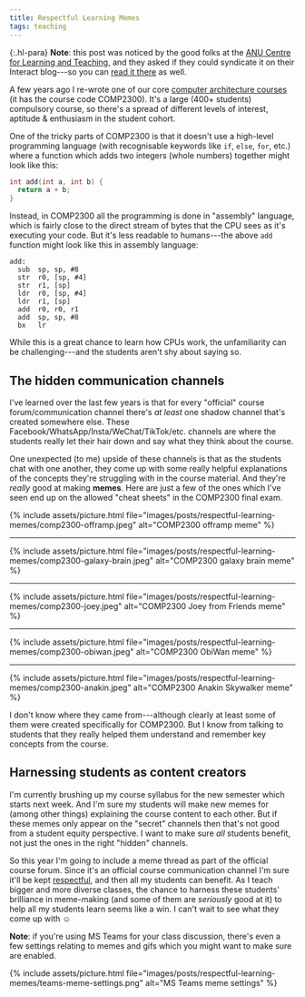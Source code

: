 ```yaml
---
title: Respectful Learning Memes
tags: teaching
---
```


{:.hl-para} **Note**: this post was noticed by the good folks at the
[ANU Centre for Learning and Teaching](https://services.anu.edu.au/business-units/centre-for-learning-teaching),
and they asked if they could syndicate it on their Interact blog---so you can
[read it there](https://interact.weblogs.anu.edu.au/2021/03/03/respectful-learning-memes/)
as well.

A few years ago I re-wrote one of our core
[computer architecture courses](https://cs.anu.edu.au/courses/comp2300/) (it has
the course code COMP2300). It's a large (400+ students) compulsory course, so
there's a spread of different levels of interest, aptitude & enthusiasm in the
student cohort.

One of the tricky parts of COMP2300 is that it doesn't use a high-level
programming language (with recognisable keywords like `if`, `else`, `for`, etc.)
where a function which adds two integers (whole numbers) together might look
like this:

```c
int add(int a, int b) {
  return a + b;
}
```

Instead, in COMP2300 all the programming is done in "assembly" language, which
is fairly close to the direct stream of bytes that the CPU sees as it's
executing your code. But it's less readable to humans---the above `add` function
might look like this in assembly language:

```arm
add:
  sub  sp, sp, #8
  str  r0, [sp, #4]
  str  r1, [sp]
  ldr  r0, [sp, #4]
  ldr  r1, [sp]
  add  r0, r0, r1
  add  sp, sp, #8
  bx   lr
```

While this is a great chance to learn how CPUs work, the unfamiliarity can be
challenging---and the students aren't shy about saying so.

## The hidden communication channels

I've learned over the last few years is that for every "official" course
forum/communication channel there's _at least_ one shadow channel that's created
somewhere else. These Facebook/WhatsApp/Insta/WeChat/TikTok/etc. channels are
where the students really let their hair down and say what they think about the
course.

One unexpected (to me) upside of these channels is that as the students chat
with one another, they come up with some really helpful explanations of the
concepts they're struggling with in the course material. And they're _really_
good at making **memes**. Here are just a few of the ones which I've seen end up
on the allowed "cheat sheets" in the COMP2300 final exam.

{% include assets/picture.html file="images/posts/respectful-learning-memes/comp2300-offramp.jpeg" alt="COMP2300 offramp meme" %}

---

{% include assets/picture.html file="images/posts/respectful-learning-memes/comp2300-galaxy-brain.jpeg" alt="COMP2300 galaxy brain meme" %}

---

{% include assets/picture.html file="images/posts/respectful-learning-memes/comp2300-joey.jpeg" alt="COMP2300 Joey from Friends meme" %}

---

{% include assets/picture.html file="images/posts/respectful-learning-memes/comp2300-obiwan.jpeg" alt="COMP2300 ObiWan meme" %}

---

{% include assets/picture.html file="images/posts/respectful-learning-memes/comp2300-anakin.jpeg" alt="COMP2300 Anakin Skywalker meme" %}

I don't know where they came from---although clearly at least some of them were
created specifically for COMP2300. But I know from talking to students that they
really helped them understand and remember key concepts from the course.

## Harnessing students as content creators

I'm currently brushing up my course syllabus for the new semester which starts
next week. And I'm sure my students will make new memes for (among other things)
explaining the course content to each other. But if these memes only appear on
the "secret" channels then that's not good from a student equity perspective. I
want to make sure _all_ students benefit, not just the ones in the right
"hidden" channels.

So this year I'm going to include a meme thread as part of the official course
forum. Since it's an official course communication channel I'm sure it'll be
kept [respectful](https://twitter.com/RespectfulMemes), and then all my students
can benefit. As I teach bigger and more diverse classes, the chance to harness
these students' brilliance in meme-making (and some of them are _seriously_ good
at it) to help all my students learn seems like a win. I can't wait to see what
they come up with ☺

**Note**: if you're using MS Teams for your class discussion, there's even a few
settings relating to memes and gifs which you might want to make sure are
enabled.

{% include assets/picture.html file="images/posts/respectful-learning-memes/teams-meme-settings.png" alt="MS Teams meme settings" %}
